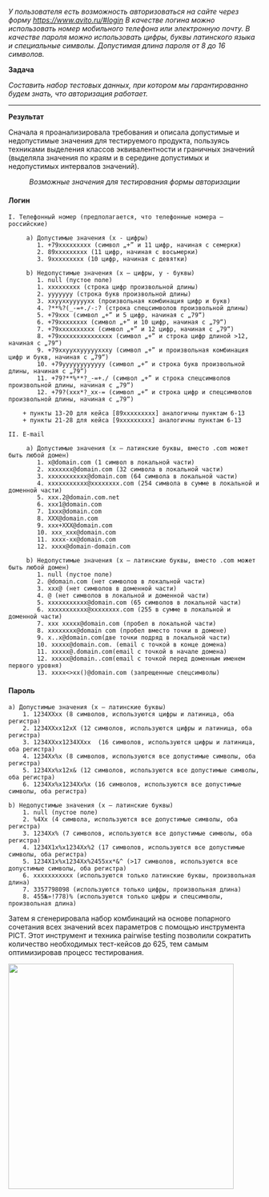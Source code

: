 *У пользователя есть возможность авторизоваться на сайте через форму https://www.avito.ru/#login
В качестве логина можно использовать номер мобильного телефона или электронную почту.
В качестве пароля можно использовать цифры, буквы латинского языка и специальные символы. Допустимая длина пароля от 8 до 16 символов.*

**Задача** 

*Составить набор тестовых данных, при котором мы гарантированно будем знать, что авторизация работает.*
***
**Результат** 

Сначала я проанализировала требования и описала допустимые и недопустимые значения для тестируемого продукта, пользуясь техниками выделения классов эквивалентности и граничных значений (выделяла значения по краям и в середине допустимых и недопустимых интервалов значений).

<p align="center"><i>Возможные значения для тестирования формы авторизации</i><p/>

#### Логин

    I. Телефонный номер (предполагается, что телефонные номера — российские)
   
         a) Допустимые значения (x - цифры)
            1. +79xxxxxxxxx (символ „+” и 11 цифр, начиная с семерки)
            2. 89xxxxxxxxx (11 цифр, начиная с восьмерки)
            3. 9xxxxxxxxx (10 цифр, начиная с девятки)
           
         b) Недопустимые значения (x – цифры, y - буквы)
            1. null (пустое поле)
            1. xxxxxxxxx (строка цифр произвольной длины)
            2. yyyyyyy (строка букв произвольной длины)
            3. xxyyxxyyyyyxx (произвольная комбинация цифр и букв)
            4. ?**%?(_-=+./-:? (строка спецсимволов произвольной длины)
            5. +79xxx (символ „+” и 5 цифр, начиная с „79“)
            6. +79xxxxxxxx (символ „+” и 10 цифр, начиная с „79“)
            7. +79xxxxxxxxxx (символ „+” и 12 цифр, начиная с „79“)
            8. +79xxxxxxxxxxxxxxx (символ „+” и строка цифр длиной >12, начиная с „79“)
            9. +79xxyyxxyyyyyxxxy (символ „+” и произвольная комбинация цифр и букв, начиная с „79“)
            10. +79yyyyyyyyyyyy (символ „+” и строка букв произвольной длины, начиная с „79“)
            11. +79?**%**?_-=+./ (символ „+” и строка спецсимволов произвольной длины, начиная с „79“)
            12. +79?(xxx*?_xx-= (символ „+” и строка цифр и спецсимволов произвольной длины, начиная с „79“)
          
        + пункты 13-20 для кейса [89xxxxxxxxx] аналогичны пунктам 6-13
        + пункты 21-28 для кейса [9xxxxxxxxx] аналогичны пунктам 6-13
        
    II. E-mail
    
         a) Допустимые значения (x – латинские буквы, вместо .com может быть любой домен)
            1. x@domain.com (1 символ в локальной части)
            2. xxxxxxx@domain.com (32 символа в локальной части)
            3. xxxxxxxxxxx@domain.com (64 символа в локальной части)
            4. xxxxxxxxxxx@xxxxxxxx.com (254 символа в сумме в локальной и доменной части)
            5. xxx.2@domain.com.net
            6. xxx1@domain.com
            7. 1xxx@domain.com
            8. XXX@domain.com
            9. xxx+XXX@domain.com
            10. xxx_xxx@domain.com
            11. xxxx-xx@domain.com
            12. xxxx@domain-domain.com
           
         b) Недопустимые значения (x – латинские буквы, вместо .com может быть любой домен)
            1. null (пустое поле)
            2. @domain.com (нет символов в локальной части)
            3. xxx@ (нет символов в доменной части)
            4. @ (нет символов в локальной и доменной части)
            5. xxxxxxxxxxx@domain.com (65 символов в локальной части)
            6. xxxxxxxxxxx@xxxxxxxx.com (255 в сумме в локальной и доменной части)
            7. xxx xxxxx@domain.com (пробел в локальной части)
            8. xxxxxxxx@domain com (пробел вместо точки в домене)
            9. x..x@domain.com(две точки подряд в локальной части)
            10. xxxxx@domain.com. (email с точкой в конце домена)
            11. xxxxx@.domain.com(email с точкой в начале домена)
            12. xxxxx@domain..com(email с точкой перед доменным именем первого уровня)
            13. xxxx<>xx()@domain.com (запрещенные спецсимволы)

#### Пароль 

    a) Допустимые значения (x – латинские буквы)
        1. 1234XXxx (8 символов, используются цифры и латиница, оба регистра)
        2. 1234XXxx12xX (12 символов, используются цифры и латиница, оба регистра)
        3. 1234XXxx1234XXxx  (16 символов, используются цифры и латиница, оба регистра)
        4. 1234Xx%x (8 символов, используются все допустимые символы, оба регистра)
        5. 1234Xx%x12x& (12 символов, используются все допустимые символы, оба регистра)
        6. 1234Xx%x1234Xx%x (16 символов, используются все допустимые символы, оба регистра)

    b) Недопустимые значения (x – латинские буквы)
        1. null (пустое поле)
        2. %4Xx (4 символа, используются все допустимые символы, оба регистра)
        3. 1234Xx% (7 символов, используются все допустимые символы, оба регистра)
        4. 1234X1x%x1234Xx%2 (17 символов, используются все допустимые символы, оба регистра)
        5. 1234X1x%x1234Xx%2455xx*&^ (>17 символов, используются все допустимые символы, оба регистра)
        6. xxxxxxxxxxx (используются только латинские буквы, произвольная длина)
        7. 3357798098 (используются только цифры, произвольная длина)
        8. 455№»!778)% (используются только цифры и спецсимволы, произвольная длина)


Затем я сгенерировала набор комбинаций на основе попарного сочетания всех значений всех параметров с помощью инструмента PICT. Этот инструмент и техника pairwise testing позволили сократить количество необходимых тест-кейсов до 625, тем самым оптимизировав процесс тестирования.

<img src="https://user-images.githubusercontent.com/78635647/108240581-0a612280-715c-11eb-8bf6-e40128562c75.png" width="450">
